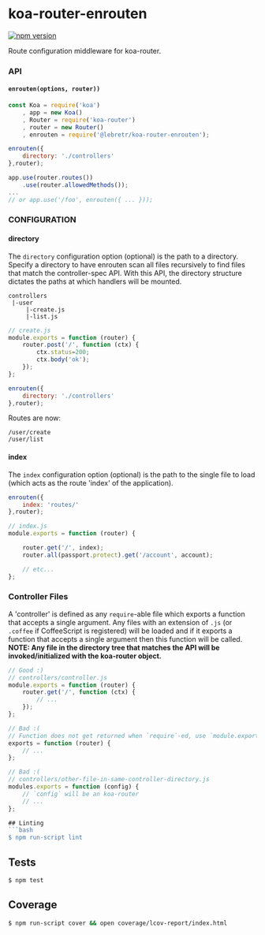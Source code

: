 # koa-router-enrouten

[![npm version](https://badge.fury.io/js/%40lebretr%2Fkoa-router-enrouten.svg)](https://badge.fury.io/js/%40lebretr%2Fkoa-router-enrouten)

Route configuration middleware for koa-router.


### API
#### `enrouten(options, router))`
```javascript
const Koa = require('koa')
    , app = new Koa()
    , Router = require('koa-router')
    , router = new Router()
    , enrouten = require('@lebretr/koa-router-enrouten');

enrouten({
    directory: './controllers'
},router);

app.use(router.routes())
    .use(router.allowedMethods());
...
// or app.use('/foo', enrouten({ ... }));
```
### CONFIGURATION

#### directory
The `directory` configuration option (optional) is the path to a directory.
Specify a directory to have enrouten scan all files recursively to find files
that match the controller-spec API. With this API, the directory structure
dictates the paths at which handlers will be mounted.

```text
controllers
 |-user
     |-create.js
     |-list.js
```
```javascript
// create.js
module.exports = function (router) {
    router.post('/', function (ctx) {
        ctx.status=200;
        ctx.body('ok');
    });
};
```
```javascript
enrouten({
    directory: './controllers'
},router);
```
Routes are now:
```test
/user/create
/user/list
```

#### index
The `index` configuration option (optional) is the path to the single file to
load (which acts as the route 'index' of the application).
```javascript
enrouten({
    index: 'routes/'
},router);
```
```javascript
// index.js
module.exports = function (router) {

    router.get('/', index);
    router.all(passport.protect).get('/account', account);

    // etc...
};
```


### Controller Files
A 'controller' is defined as any `require`-able file which exports a function
that accepts a single argument. Any files with an extension of `.js` (or `.coffee`
if CoffeeScript is registered) will be loaded and if it exports a function that
accepts a single argument then this function will be called. **NOTE: Any file in
the directory tree that matches the API will be invoked/initialized with the
koa-router object.**

```javascript
// Good :)
// controllers/controller.js
module.exports = function (router) {
    router.get('/', function (ctx) {
        // ...
    });
};

// Bad :(
// Function does not get returned when `require`-ed, use `module.exports`
exports = function (router) {
    // ...
};

// Bad :(
// controllers/other-file-in-same-controller-directory.js
modules.exports = function (config) {
    // `config` will be an koa-router
    // ...
};

## Linting
```bash
$ npm run-script lint
```

## Tests
```bash
$ npm test
```

## Coverage
```bash
$ npm run-script cover && open coverage/lcov-report/index.html
```
